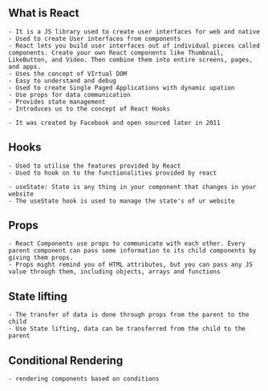 ## What is React
    - It is a JS library used to create user interfaces for web and native
    - Used to create User interfaces from components
    - React lets you build user interfaces out of individual pieces called components. Create your own React components like Thumbnail, LikeButton, and Video. Then combine them into entire screens, pages, and apps.
    - Uses the concept of VIrtual DOM
    - Easy to understand and debug
    - Used to create Single Paged Applications with dynamic upation
    - Use props for data communication
    - Provides state management
    - Introduces us to the concept of React Hooks

    - It was created by Facebook and open sourced later in 2011

## Hooks
    - Used to utilise the features provided by React
    - Used to hook on to the functionalities provided by react

    - useState: State is any thing in your component that changes in your website
    - The useState hook is used to manage the state's of ur website

## Props
    - React Components use props to communicate with each other. Every parent component can pass some information to its child components by giving them props.
    - Props might remind you of HTML attributes, but you can pass any JS value through them, including objects, arrays and functions

## State lifting
    - The transfer of data is done through props from the parent to the child
    - Use State lifting, data can be transferred from the child to the parent

## Conditional Rendering
    - rendering components based on conditions